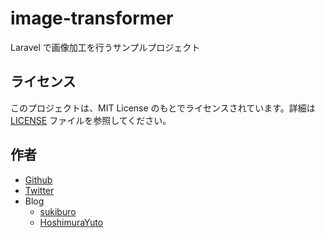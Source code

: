 # image-transformer

Laravel で画像加工を行うサンプルプロジェクト

## ライセンス

このプロジェクトは、MIT License のもとでライセンスされています。詳細は [LICENSE](LICENSE) ファイルを参照してください。

## 作者

-   [Github](https://github.com/HoshimuraYuto)
-   [Twitter](https://twitter.com/HoshimuraYuto)
-   Blog
    -   [sukiburo](https://sukiburo.jp/)
    -   [HoshimuraYuto](https://hoshimurayuto.com/)
